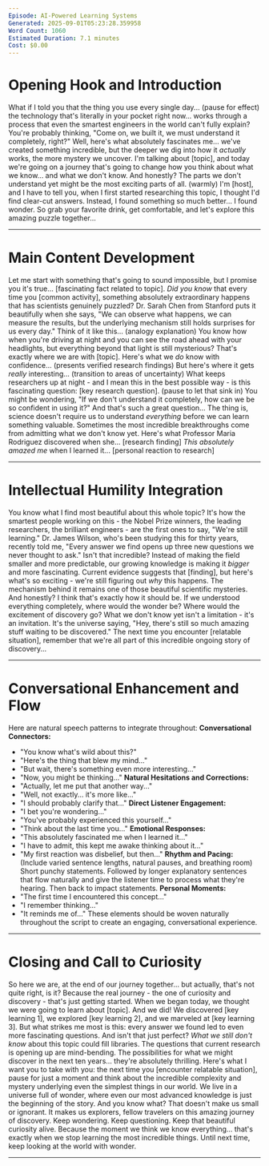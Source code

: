 ```yaml
---
Episode: AI-Powered Learning Systems
Generated: 2025-09-01T05:23:28.359958
Word Count: 1060
Estimated Duration: 7.1 minutes
Cost: $0.00
---
```



# Opening Hook and Introduction

What if I told you that the thing you use every single day... (pause for effect) the technology that's literally in your pocket right now... works through a process that even the smartest engineers in the world can't fully explain?
You're probably thinking, "Come on, we built it, we must understand it completely, right?" Well, here's what absolutely fascinates me... we've created something incredible, but the deeper we dig into how it *actually* works, the more mystery we uncover.
I'm talking about [topic], and today we're going on a journey that's going to change how you think about what we know... and what we don't know. And honestly? The parts we don't understand yet might be the most exciting parts of all.
(warmly) I'm [host], and I have to tell you, when I first started researching this topic, I thought I'd find clear-cut answers. Instead, I found something so much better... I found wonder.
So grab your favorite drink, get comfortable, and let's explore this amazing puzzle together...

---


# Main Content Development

Let me start with something that's going to sound impossible, but I promise you it's true... [fascinating fact related to topic].
*Did you know* that every time you [common activity], something absolutely extraordinary happens that has scientists genuinely puzzled? Dr. Sarah Chen from Stanford puts it beautifully when she says, "We can observe what happens, we can measure the results, but the underlying mechanism still holds surprises for us every day."
Think of it like this... (analogy explanation) You know how when you're driving at night and you can see the road ahead with your headlights, but everything beyond that light is still mysterious? That's exactly where we are with [topic].
Here's what we *do* know with confidence... (presents verified research findings)
But here's where it gets *really* interesting... (transition to areas of uncertainty)
What keeps researchers up at night - and I mean this in the best possible way - is this fascinating question: [key research question].
(pause to let that sink in)
You might be wondering, "If we don't understand it completely, how can we be so confident in using it?" And that's such a great question...
The thing is, science doesn't require us to understand *everything* before we can learn something valuable. Sometimes the most incredible breakthroughs come from admitting what we don't know yet.
Here's what Professor Maria Rodriguez discovered when she... [research finding]
*This absolutely amazed me* when I learned it... [personal reaction to research]

---


# Intellectual Humility Integration

You know what I find most beautiful about this whole topic? It's how the smartest people working on this - the Nobel Prize winners, the leading researchers, the brilliant engineers - are the first ones to say, "We're still learning."
Dr. James Wilson, who's been studying this for thirty years, recently told me, "Every answer we find opens up three new questions we never thought to ask."
Isn't that incredible? Instead of making the field smaller and more predictable, our growing knowledge is making it *bigger* and more fascinating.
Current evidence suggests that [finding], but here's what's so exciting - we're still figuring out *why* this happens. The mechanism behind it remains one of those beautiful scientific mysteries.
And honestly? I think that's exactly how it should be. If we understood everything completely, where would the wonder be? Where would the excitement of discovery go?
What we don't know yet isn't a limitation - it's an invitation. It's the universe saying, "Hey, there's still so much amazing stuff waiting to be discovered."
The next time you encounter [relatable situation], remember that we're all part of this incredible ongoing story of discovery...

---


# Conversational Enhancement and Flow

Here are natural speech patterns to integrate throughout:
**Conversational Connectors:**
- "You know what's wild about this?"
- "Here's the thing that blew my mind..."
- "But wait, there's something even more interesting..."
- "Now, you might be thinking..."
**Natural Hesitations and Corrections:**
- "Actually, let me put that another way..."
- "Well, not exactly... it's more like..."
- "I should probably clarify that..."
**Direct Listener Engagement:**
- "I bet you're wondering..."
- "You've probably experienced this yourself..."
- "Think about the last time you..."
**Emotional Responses:**
- "This absolutely fascinated me when I learned it..."
- "I have to admit, this kept me awake thinking about it..."
- "My first reaction was disbelief, but then..."
**Rhythm and Pacing:**
(Include varied sentence lengths, natural pauses, and breathing room)
Short punchy statements. Followed by longer explanatory sentences that flow naturally and give the listener time to process what they're hearing. Then back to impact statements.
**Personal Moments:**
- "The first time I encountered this concept..."
- "I remember thinking..."
- "It reminds me of..."
These elements should be woven naturally throughout the script to create an engaging, conversational experience.

---


# Closing and Call to Curiosity

So here we are, at the end of our journey together... but actually, that's not quite right, is it? Because the real journey - the one of curiosity and discovery - that's just getting started.
When we began today, we thought we were going to learn about [topic]. And we did! We discovered [key learning 1], we explored [key learning 2], and we marveled at [key learning 3].
But what strikes me most is this: every answer we found led to even more fascinating questions. And isn't that just perfect?
*What we still don't know* about this topic could fill libraries. The questions that current research is opening up are mind-bending. The possibilities for what we might discover in the next ten years... they're absolutely thrilling.
Here's what I want you to take with you: the next time you [encounter relatable situation], pause for just a moment and think about the incredible complexity and mystery underlying even the simplest things in our world.
We live in a universe full of wonder, where even our most advanced knowledge is just the beginning of the story.
And you know what? That doesn't make us small or ignorant. It makes us explorers, fellow travelers on this amazing journey of discovery.
Keep wondering. Keep questioning. Keep that beautiful curiosity alive.
Because the moment we think we know everything... that's exactly when we stop learning the most incredible things.
Until next time, keep looking at the world with wonder.

---
